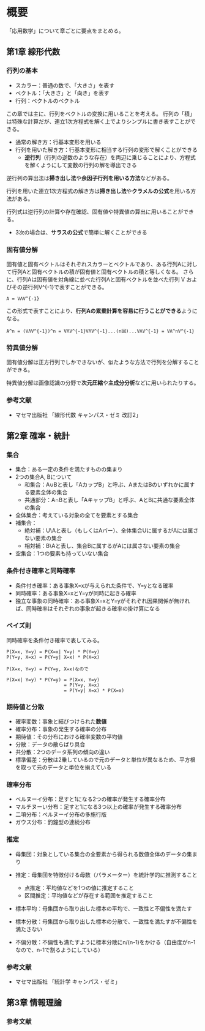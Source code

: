 # 概要
「応用数学」について章ごとに要点をまとめる。

## 第1章 線形代数
### 行列の基本
* スカラー：普通の数で、「大きさ」を表す
* ベクトル：「大きさ」と「向き」を表す
* 行列：ベクトルのベクトル

この章では主に、行列をベクトルの変換に用いることを考える。
行列の「積」は特殊な計算だが、連立1次方程式を解く上でよりシンプルに書き表すことができる。
* 通常の解き方：行基本変形を用いる
* 行列を用いた解き方：行基本変形に相当する行列の変形で解くことができる
  * **逆行列**（行列の逆数のような存在）を両辺に乗じることにより、方程式を解くようにして変数の行列の解を導出できる

逆行列の算出法は**掃き出し法**や**余因子行列を用いる方法**などがある。

行列を用いた連立1次方程式の解き方は**掃き出し法**や**クラメルの公式**を用いる方法がある。

行列式は逆行列の計算や存在確認、固有値や特異値の算出に用いることができる。
* 3次の場合は、**サラスの公式**で簡単に解くことができる

### 固有値分解
固有値と固有ベクトルはそれぞれスカラーとベクトルであり、ある行列Aに対して行列Aと固有ベクトルの積が固有値と固有ベクトルの積と等しくなる。
さらに、行列Aは固有値を対角線に並べた行列Λと固有ベクトルを並べた行列 V およびその逆行列V^{-1}で表すことができる。
```
A = VΛV^{-1}
```
この形式で表すことにより、**行列Aの累乗計算を容易に行うことができる**ようになる。
```
A^n = (VΛV^{-1})^n = VΛV^{-1}VΛV^{-1}...(n回)...VΛV^{-1} = VΛ^nV^{-1}
```

### 特異値分解
固有値分解は正方行列でしかできないが、似たような方法で行列を分解することができる。

特異値分解は画像認識の分野で**次元圧縮**や**主成分分析**などに用いられたりする。

### 参考文献
* マセマ出版社 「線形代数 キャンパス・ゼミ 改訂2」

## 第2章 確率・統計
### 集合
* 集合：ある一定の条件を満たすものの集まり
* 2つの集合A, Bについて
  * 和集合：A∪Bと表し「AカップB」と呼ぶ、AまたはBのいずれかに属する要素全体の集合
  * 共通部分：A∩Bと表し「AキャップB」と呼ぶ、AとBに共通な要素全体の集合
* 全体集合：考えている対象の全てを要素とする集合
* 補集合：
  * 絶対補：U\Aと表し（もしくはAバー）、全体集合Uに属するがAには属さない要素の集合
  * 相対補：B\Aと表し、集合Bに属するがAには属さない要素の集合
* 空集合：1つの要素も持っていない集合

### 条件付き確率と同時確率
* 条件付き確率：ある事象X=xが与えられた条件で、Y=yとなる確率
* 同時確率：ある事象X=xとY=yが同時に起きる確率
* 独立な事象の同時確率：ある事象X=xとY=yがそれぞれ因果関係が無ければ、同時確率はそれぞれの事象が起きる確率の掛け算になる

### ベイズ則
同時確率を条件付き確率で表してみる。
```
P(X=x, Y=y) = P(X=x| Y=y) * P(Y=y)
P(Y=y, X=x) = P(Y=y| X=x) * P(X=x)

P(X=x, Y=y) = P(Y=y, X=x)なので

P(X=x| Y=y) * P(Y=y) = P(X=x, Y=y)
                     = P(Y=y, X=x)
                     = P(Y=y| X=x) * P(X=x)
```

### 期待値と分散
* 確率変数：事象と結びつけられた**数値**
* 確率分布：事象の発生する確率の分布
* 期待値：その分布における確率変数の平均値
* 分散：データの散らばり具合
* 共分散：2つのデータ系列の傾向の違い
* 標準偏差：分散は2乗しているので元のデータと単位が異なるため、平方根を取って元のデータと単位を揃えている

### 確率分布
* ベルヌーイ分布：足すと1になる2つの確率が発生する確率分布
* マルチヌーい分布：足すと1になる3つ以上の確率が発生する確率分布
* 二項分布：ベルヌーイ分布の多施行版
* ガウス分布：釣鐘型の連続分布

### 推定
* 母集団：対象としている集合の全要素から得られる数値全体のデータの集まり
* 推定：母集団を特徴付ける母数（パラメーター）を統計学的に推測すること
  * 点推定：平均値などを1つの値に推定すること
  * 区間推定：平均値などが存在する範囲を推定すること

* 標本平均：母集団から取り出した標本の平均で、一致性と不偏性を満たす
* 標本分散：母集団から取り出した標本の分散で、一致性を満たすが不偏性を満たさない
* 不偏分散：不偏性も満たすように標本分散にn/(n-1)をかける（自由度がn-1なので、n-1で割るようにしている）

### 参考文献
* マセマ出版社 「統計学 キャンパス・ゼミ」

## 第3章 情報理論
### 参考文献
